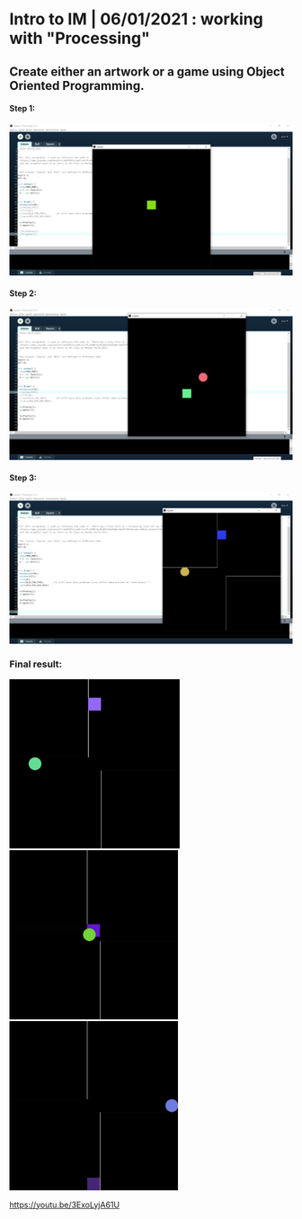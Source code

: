 # Intro to IM | 06/01/2021 : working with "Processing"

## Create either an artwork or a game using Object Oriented Programming.


#### Step 1:
<img src="step1.png" width="800" />

#### Step 2:
<img src="step2.png" width="800" />


#### Step 3:
<img src="final.png" width="800" />

### Final result:
<img src="final1.png" width="303" /> <img src="final2.png" width="300" /> <img src="final3.png" width="300" />


https://youtu.be/3ExoLyjA61U




